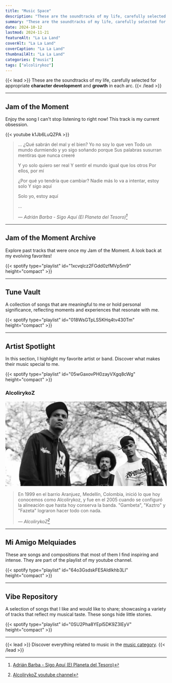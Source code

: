 ```yaml
---
title: "Music Space"
description: "These are the soundtracks of my life, carefully selected for appropriate character development and growth in each arc."
summary: "These are the soundtracks of my life, carefully selected for appropriate character development and growth in each arc."
date: 2024-10-12
lastmod: 2024-11-21
featureAlt: "La La Land"
coverAlt: "La La Land"
coverCaption: "La La Land"
thumbnailAlt: "La La Land"
categories: ["music"]
tags: ["alcolirykoz"]
---
```

{{< lead >}}
These are the soundtracks of my life, carefully selected for appropriate **character development** and **growth** in each arc.
{{< /lead >}}

---

## Jam of the Moment
Enjoy the song I can't stop listening to right now! This track is my current obsession.

{{< youtube k1Jb6LuQZPA >}}

> ... ¿Qué sabrán del mal y el bien?
> Yo no soy lo que ven
> Todo un mundo durmiendo y yo sigo soñando porque
> Sus palabras susurran mentiras que nunca creeré
> 
> Y yo solo quiero ser real
> Y sentir el mundo igual que los otros
> Por ellos, por mí
> 
> ¿Por qué yo tendría que cambiar?
> Nadie más lo va a intentar, estoy solo
> Y sigo aquí
> 
> Solo yo, estoy aquí
>
> ...
>
> — <cite>Adrián Barba - Sigo Aquí (El Planeta del Tesoro)[^1]</cite>

[^1]: [Adrián Barba - Sigo Aquí (El Planeta del Tesoro)](https://www.youtube.com/watch?v=k1Jb6LuQZPA)

---

## Jam of the Moment Archive
Explore past tracks that were once my Jam of the Moment. A look back at my evolving favorites!

{{< spotify type="playlist" id="1xcvqlcz2FGdd0zfMVp5m9" height="compact" >}}

---

## Tune Vault
A collection of songs that are meaningful to me or hold personal significance, reflecting moments and experiences that resonate with me.

{{< spotify type="playlist" id="018WsGTpLS5KHq4tv430Tm" height="compact" >}}

---

## Artist Spotlight
In this section, I highlight my favorite artist or band. Discover what makes their music special to me.

{{< spotify type="playlist" id="05wGaxovPH0zayVXgq8cWg" height="compact" >}}

### AlcolirykoZ

!["AlcolirykoZ de la A a la Z"](img/AlcolirykoZ.jpg "AlcolirykoZ de la A a la Z")

> En 1999 en el barrio Aranjuez, Medellín, Colombia, inició lo que hoy conocemos como Alcolirykoz, y fue en el 2005 cuando se configuró la alineación que hasta hoy conserva la banda. "Gambeta", "Kaztro" y "Fazeta" lograron hacer todo con nada.
> 
> — <cite>AlcolirykoZ[^2]</cite>

[^2]: [AlcolirykoZ youtube channel](https://www.youtube.com/channel/UCMYPtnaZAFHETOknwvqw2qQ)

---

## Mi Amigo Melquiades
These are songs and compositions that most of them I find inspiring and intense. They are part of the playlist of my youtube channel.

{{< spotify type="playlist" id="64o3GsdskFESAIdIkhb3LI" height="compact" >}}

---

## Vibe Repository
A selection of songs that I like and would like to share; showcasing a variety of tracks that reflect my musical taste. These songs hide little stories.

{{< spotify type="playlist" id="0SU2Pha8YEpl5DK9Z3lEyV" height="compact" >}}

---

{{< lead >}}
Discover everything related to music in the [music category](/categories/music/).
{{< /lead >}}